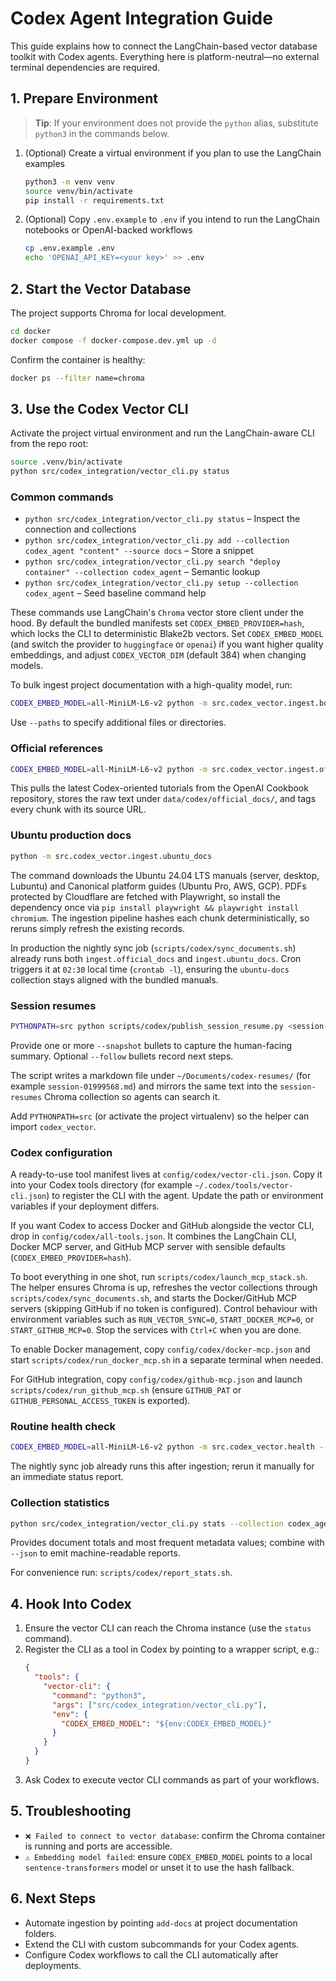 # Codex Agent Integration Guide

This guide explains how to connect the LangChain-based vector database toolkit
with Codex agents. Everything here is platform-neutral—no external terminal
dependencies are required.

## 1. Prepare Environment

> **Tip**: If your environment does not provide the `python` alias, substitute `python3` in the commands below.

1. (Optional) Create a virtual environment if you plan to use the LangChain examples
   ```bash
   python3 -m venv venv
   source venv/bin/activate
   pip install -r requirements.txt
   ```
2. (Optional) Copy `.env.example` to `.env` if you intend to run the LangChain notebooks or OpenAI-backed workflows
   ```bash
   cp .env.example .env
   echo 'OPENAI_API_KEY=<your key>' >> .env
   ```

## 2. Start the Vector Database

The project supports Chroma for local development.

```bash
cd docker
docker compose -f docker-compose.dev.yml up -d
```

Confirm the container is healthy:
```bash
docker ps --filter name=chroma
```

## 3. Use the Codex Vector CLI

Activate the project virtual environment and run the LangChain-aware CLI from the repo root:
```bash
source .venv/bin/activate
python src/codex_integration/vector_cli.py status
```

### Common commands
- `python src/codex_integration/vector_cli.py status` – Inspect the connection and collections
- `python src/codex_integration/vector_cli.py add --collection codex_agent "content" --source docs` – Store a snippet
- `python src/codex_integration/vector_cli.py search "deploy container" --collection codex_agent` – Semantic lookup
- `python src/codex_integration/vector_cli.py setup --collection codex_agent` – Seed baseline command help

These commands use LangChain's `Chroma` vector store client under the hood. By default the bundled manifests set `CODEX_EMBED_PROVIDER=hash`, which locks the CLI to deterministic Blake2b vectors. Set `CODEX_EMBED_MODEL` (and switch the provider to `huggingface` or `openai`) if you want higher quality embeddings, and adjust `CODEX_VECTOR_DIM` (default 384) when changing models.

To bulk ingest project documentation with a high-quality model, run:

```bash
CODEX_EMBED_MODEL=all-MiniLM-L6-v2 python -m src.codex_vector.ingest.bootstrap
```

Use `--paths` to specify additional files or directories.

### Official references

```bash
CODEX_EMBED_MODEL=all-MiniLM-L6-v2 python -m src.codex_vector.ingest.official_docs
```

This pulls the latest Codex-oriented tutorials from the OpenAI Cookbook repository, stores the raw text under `data/codex/official_docs/`, and tags every chunk with its source URL.

### Ubuntu production docs

```bash
python -m src.codex_vector.ingest.ubuntu_docs
```

The command downloads the Ubuntu 24.04 LTS manuals (server, desktop, Lubuntu) and Canonical platform guides (Ubuntu Pro, AWS, GCP). PDFs protected by Cloudflare are fetched with Playwright, so install the dependency once via `pip install playwright && playwright install chromium`. The ingestion pipeline hashes each chunk deterministically, so reruns simply refresh the existing records.

In production the nightly sync job (`scripts/codex/sync_documents.sh`) already runs both `ingest.official_docs` and `ingest.ubuntu_docs`. Cron triggers it at `02:30` local time (`crontab -l`), ensuring the `ubuntu-docs` collection stays aligned with the bundled manuals.

### Session resumes

```bash
PYTHONPATH=src python scripts/codex/publish_session_resume.py <session-id> --label <short-label> --snapshot "..." --follow "..."
```

Provide one or more `--snapshot` bullets to capture the human-facing summary. Optional `--follow` bullets record next steps.

The script writes a markdown file under `~/Documents/codex-resumes/` (for example `session-01999568.md`) and mirrors the same text into the `session-resumes` Chroma collection so agents can search it.

Add `PYTHONPATH=src` (or activate the project virtualenv) so the helper can import `codex_vector`.

### Codex configuration

A ready-to-use tool manifest lives at `config/codex/vector-cli.json`. Copy it into your Codex tools directory (for example `~/.codex/tools/vector-cli.json`) to register the CLI with the agent. Update the path or environment variables if your deployment differs.

If you want Codex to access Docker and GitHub alongside the vector CLI, drop in `config/codex/all-tools.json`. It combines the LangChain CLI, Docker MCP server, and GitHub MCP server with sensible defaults (`CODEX_EMBED_PROVIDER=hash`).

To boot everything in one shot, run `scripts/codex/launch_mcp_stack.sh`. The helper ensures Chroma is up, refreshes the vector collections through `scripts/codex/sync_documents.sh`, and starts the Docker/GitHub MCP servers (skipping GitHub if no token is configured). Control behaviour with environment variables such as `RUN_VECTOR_SYNC=0`, `START_DOCKER_MCP=0`, or `START_GITHUB_MCP=0`. Stop the services with `Ctrl+C` when you are done.

To enable Docker management, copy `config/codex/docker-mcp.json` and start `scripts/codex/run_docker_mcp.sh` in a separate terminal when needed.

For GitHub integration, copy `config/codex/github-mcp.json` and launch `scripts/codex/run_github_mcp.sh` (ensure `GITHUB_PAT` or `GITHUB_PERSONAL_ACCESS_TOKEN` is exported).

### Routine health check

```bash
CODEX_EMBED_MODEL=all-MiniLM-L6-v2 python -m src.codex_vector.health --output logs/codex/health.json
```

The nightly sync job already runs this after ingestion; rerun it manually for an immediate status report.

### Collection statistics

```bash
python src/codex_integration/vector_cli.py stats --collection codex_agent --top 5
```

Provides document totals and most frequent metadata values; combine with `--json` to emit machine-readable reports.

For convenience run: `scripts/codex/report_stats.sh`.

## 4. Hook Into Codex

1. Ensure the vector CLI can reach the Chroma instance (use the `status` command).
2. Register the CLI as a tool in Codex by pointing to a wrapper script, e.g.:
   ```json
   {
     "tools": {
       "vector-cli": {
         "command": "python3",
         "args": ["src/codex_integration/vector_cli.py"],
         "env": {
           "CODEX_EMBED_MODEL": "${env:CODEX_EMBED_MODEL}"
         }
       }
     }
   }
   ```
3. Ask Codex to execute vector CLI commands as part of your workflows.

## 5. Troubleshooting

- `❌ Failed to connect to vector database`: confirm the Chroma container is running and ports are accessible.
- `⚠️ Embedding model failed`: ensure `CODEX_EMBED_MODEL` points to a local `sentence-transformers` model or unset it to use the hash fallback.

## 6. Next Steps

- Automate ingestion by pointing `add-docs` at project documentation folders.
- Extend the CLI with custom subcommands for your Codex agents.
- Configure Codex workflows to call the CLI automatically after deployments.
